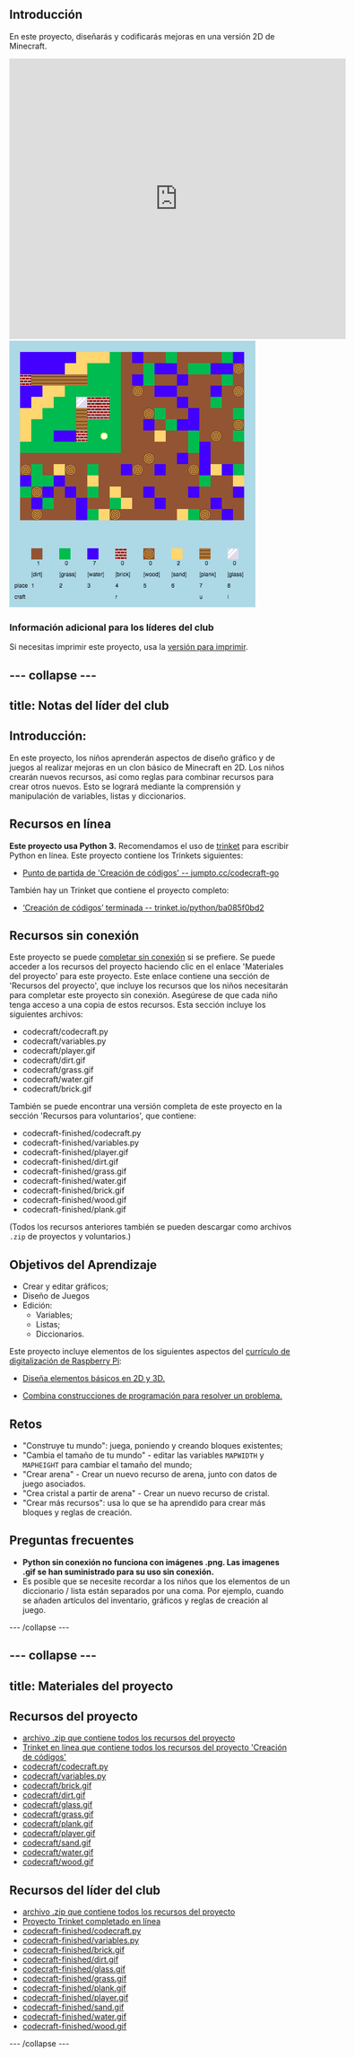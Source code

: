 ## Introducción

En este proyecto, diseñarás y codificarás mejoras en una versión 2D de Minecraft.

<div class="trinket">
  <iframe src="https://trinket.io/embed/python/ba085f0bd2?outputOnly=true&start=result" width="600" height="500" frameborder="0" marginwidth="0" marginheight="0" allowfullscreen></iframe>
  <img src="images/craft-finished.png">
</div>

### Información adicional para los líderes del club

Si necesitas imprimir este proyecto, usa la [versión para imprimir](https://projects.raspberrypi.org/es-ES/projects/codecraft/print).

--- collapse ---
---
title: Notas del líder del club
---
## Introducción:

En este proyecto, los niños aprenderán aspectos de diseño gráfico y de juegos al realizar mejoras en un clon básico de Minecraft en 2D. Los niños crearán nuevos recursos, así como reglas para combinar recursos para crear otros nuevos. Esto se logrará mediante la comprensión y manipulación de variables, listas y diccionarios.

## Recursos en línea

**Este proyecto usa Python 3.** Recomendamos el uso de [trinket](https://trinket.io/) para escribir Python en línea. Este proyecto contiene los Trinkets siguientes:

+ [Punto de partida de 'Creación de códigos' -- jumpto.cc/codecraft-go](https://trinket.io/python/c3877b95d4)

También hay un Trinket que contiene el proyecto completo:

+ [‘Creación de códigos’ terminada -- trinket.io/python/ba085f0bd2](https://trinket.io/python/ba085f0bd2)

## Recursos sin conexión

Este proyecto se puede [completar sin conexión](https://www.codeclubprojects.org/en-GB/resources/python-working-offline/) si se prefiere. Se puede acceder a los recursos del proyecto haciendo clic en el enlace 'Materiales del proyecto' para este proyecto. Este enlace contiene una sección de 'Recursos del proyecto', que incluye los recursos que los niños necesitarán para completar este proyecto sin conexión. Asegúrese de que cada niño tenga acceso a una copia de estos recursos. Esta sección incluye los siguientes archivos:

+ codecraft/codecraft.py
+ codecraft/variables.py
+ codecraft/player.gif
+ codecraft/dirt.gif
+ codecraft/grass.gif
+ codecraft/water.gif
+ codecraft/brick.gif

También se puede encontrar una versión completa de este proyecto en la sección 'Recursos para voluntarios', que contiene:

+ codecraft-finished/codecraft.py
+ codecraft-finished/variables.py
+ codecraft-finished/player.gif
+ codecraft-finished/dirt.gif
+ codecraft-finished/grass.gif
+ codecraft-finished/water.gif
+ codecraft-finished/brick.gif
+ codecraft-finished/wood.gif
+ codecraft-finished/plank.gif

(Todos los recursos anteriores también se pueden descargar como archivos `.zip` de proyectos y voluntarios.)

## Objetivos del Aprendizaje

+ Crear y editar gráficos;
+ Diseño de Juegos
+ Edición: 
    + Variables;
    + Listas;
    + Diccionarios.

Este proyecto incluye elementos de los siguientes aspectos del [currículo de digitalización de Raspberry Pi](http://rpf.io/curriculum):

+ [Diseña elementos básicos en 2D y 3D.](https://www.raspberrypi.org/curriculum/design/creator)

+ [Combina construcciones de programación para resolver un problema.](https://www.raspberrypi.org/curriculum/programming/builder)

## Retos

+ "Construye tu mundo": juega, poniendo y creando bloques existentes;
+ "Cambia el tamaño de tu mundo" - editar las variables `MAPWIDTH` y `MAPHEIGHT` para cambiar el tamaño del mundo;
+ "Crear arena" - Crear un nuevo recurso de arena, junto con datos de juego asociados.
+ "Crea cristal a partir de arena" - Crear un nuevo recurso de cristal.
+ "Crear más recursos": usa lo que se ha aprendido para crear más bloques y reglas de creación.

## Preguntas frecuentes

+ **Python sin conexión no funciona con imágenes .png. Las imagenes .gif se han suministrado para su uso sin conexión.**
+ Es posible que se necesite recordar a los niños que los elementos de un diccionario / lista están separados por una coma. Por ejemplo, cuando se añaden artículos del inventario, gráficos y reglas de creación al juego.

--- /collapse ---

--- collapse ---
---
title: Materiales del proyecto
---
## Recursos del proyecto

+ [archivo .zip que contiene todos los recursos del proyecto](resources/codecraft-project-resources.zip)
+ [Trinket en línea que contiene todos los recursos del proyecto 'Creación de códigos'](https://trinket.io/python/c3877b95d4)
+ [codecraft/codecraft.py](resources/codecraft-codecraft.py)
+ [codecraft/variables.py](resources/codecraft-variables.py)
+ [codecraft/brick.gif](resources/codecraft-brick.gif)
+ [codecraft/dirt.gif](resources/codecraft-dirt.gif)
+ [codecraft/glass.gif](resources/codecraft-glass.gif)
+ [codecraft/grass.gif](resources/codecraft-grass.gif)
+ [codecraft/plank.gif](resources/codecraft-plank.gif)
+ [codecraft/player.gif](resources/codecraft-player.gif)
+ [codecraft/sand.gif](resources/codecraft-sand.gif)
+ [codecraft/water.gif](resources/codecraft-water.gif)
+ [codecraft/wood.gif](resources/codecraft-wood.gif)

## Recursos del líder del club

+ [archivo .zip que contiene todos los recursos del proyecto](resources/codecraft-volunteer-resources.zip)
+ [Proyecto Trinket completado en línea](https://trinket.io/python/ba085f0bd2)
+ [codecraft-finished/codecraft.py](resources/codecraft-finished-codecraft.py)
+ [codecraft-finished/variables.py](resources/codecraft-finished-variables.py)
+ [codecraft-finished/brick.gif](resources/codecraft-finished-brick.gif)
+ [codecraft-finished/dirt.gif](resources/codecraft-finished-dirt.gif)
+ [codecraft-finished/glass.gif](resources/codecraft-finished-glass.gif)
+ [codecraft-finished/grass.gif](resources/codecraft-finished-grass.gif)
+ [codecraft-finished/plank.gif](resources/codecraft-finished-plank.gif)
+ [codecraft-finished/player.gif](resources/codecraft-finished-player.gif)
+ [codecraft-finished/sand.gif](resources/codecraft-finished-sand.gif)
+ [codecraft-finished/water.gif](resources/codecraft-finished-water.gif)
+ [codecraft-finished/wood.gif](resources/codecraft-finished-wood.gif)

--- /collapse ---
